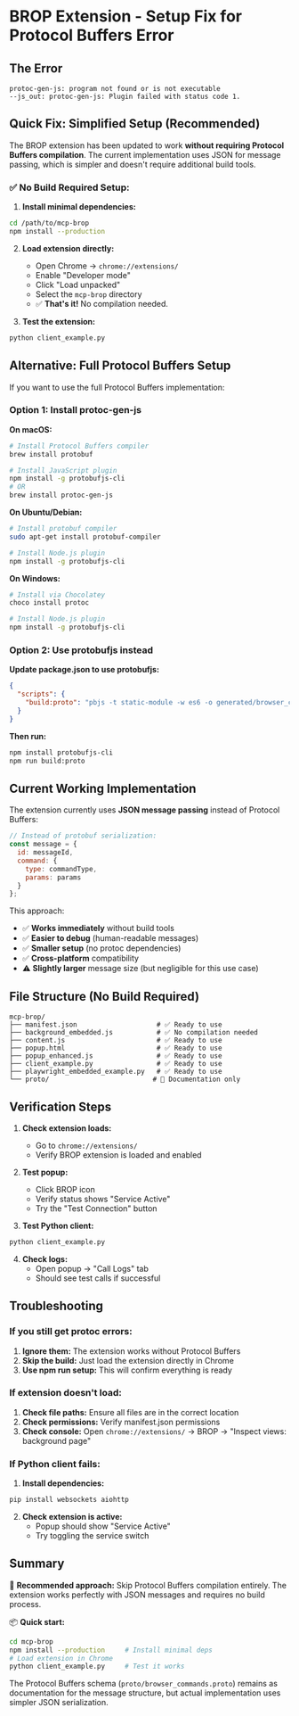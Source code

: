 # BROP Extension - Setup Fix for Protocol Buffers Error

## The Error
```
protoc-gen-js: program not found or is not executable
--js_out: protoc-gen-js: Plugin failed with status code 1.
```

## Quick Fix: Simplified Setup (Recommended)

The BROP extension has been updated to work **without requiring Protocol Buffers compilation**. The current implementation uses JSON for message passing, which is simpler and doesn't require additional build tools.

### ✅ **No Build Required Setup:**

1. **Install minimal dependencies:**
```bash
cd /path/to/mcp-brop
npm install --production
```

2. **Load extension directly:**
   - Open Chrome → `chrome://extensions/`
   - Enable "Developer mode"
   - Click "Load unpacked"
   - Select the `mcp-brop` directory
   - ✅ **That's it!** No compilation needed.

3. **Test the extension:**
```bash
python client_example.py
```

## Alternative: Full Protocol Buffers Setup

If you want to use the full Protocol Buffers implementation:

### Option 1: Install protoc-gen-js

**On macOS:**
```bash
# Install Protocol Buffers compiler
brew install protobuf

# Install JavaScript plugin
npm install -g protobufjs-cli
# OR
brew install protoc-gen-js
```

**On Ubuntu/Debian:**
```bash
# Install protobuf compiler
sudo apt-get install protobuf-compiler

# Install Node.js plugin
npm install -g protobufjs-cli
```

**On Windows:**
```bash
# Install via Chocolatey
choco install protoc

# Install Node.js plugin  
npm install -g protobufjs-cli
```

### Option 2: Use protobufjs instead

**Update package.json to use protobufjs:**
```json
{
  "scripts": {
    "build:proto": "pbjs -t static-module -w es6 -o generated/browser_commands.js proto/browser_commands.proto"
  }
}
```

**Then run:**
```bash
npm install protobufjs-cli
npm run build:proto
```

## Current Working Implementation

The extension currently uses **JSON message passing** instead of Protocol Buffers:

```javascript
// Instead of protobuf serialization:
const message = {
  id: messageId,
  command: {
    type: commandType,
    params: params
  }
};
```

This approach:
- ✅ **Works immediately** without build tools
- ✅ **Easier to debug** (human-readable messages)
- ✅ **Smaller setup** (no protoc dependencies)
- ✅ **Cross-platform** compatibility
- ⚠️ **Slightly larger** message size (but negligible for this use case)

## File Structure (No Build Required)

```
mcp-brop/
├── manifest.json                    # ✅ Ready to use
├── background_embedded.js           # ✅ No compilation needed
├── content.js                       # ✅ Ready to use
├── popup.html                       # ✅ Ready to use  
├── popup_enhanced.js                # ✅ Ready to use
├── client_example.py                # ✅ Ready to use
├── playwright_embedded_example.py   # ✅ Ready to use
└── proto/                          # 📝 Documentation only
```

## Verification Steps

1. **Check extension loads:**
   - Go to `chrome://extensions/`
   - Verify BROP extension is loaded and enabled

2. **Test popup:**
   - Click BROP icon
   - Verify status shows "Service Active"
   - Try the "Test Connection" button

3. **Test Python client:**
```bash
python client_example.py
```

4. **Check logs:**
   - Open popup → "Call Logs" tab
   - Should see test calls if successful

## Troubleshooting

### If you still get protoc errors:

1. **Ignore them:** The extension works without Protocol Buffers
2. **Skip the build:** Just load the extension directly in Chrome
3. **Use npm run setup:** This will confirm everything is ready

### If extension doesn't load:

1. **Check file paths:** Ensure all files are in the correct location
2. **Check permissions:** Verify manifest.json permissions
3. **Check console:** Open `chrome://extensions/` → BROP → "Inspect views: background page"

### If Python client fails:

1. **Install dependencies:**
```bash
pip install websockets aiohttp
```

2. **Check extension is active:**
   - Popup should show "Service Active"
   - Try toggling the service switch

## Summary

🎯 **Recommended approach:** Skip Protocol Buffers compilation entirely. The extension works perfectly with JSON messages and requires no build process.

📦 **Quick start:**
```bash
cd mcp-brop
npm install --production     # Install minimal deps
# Load extension in Chrome
python client_example.py     # Test it works
```

The Protocol Buffers schema (`proto/browser_commands.proto`) remains as documentation for the message structure, but actual implementation uses simpler JSON serialization.